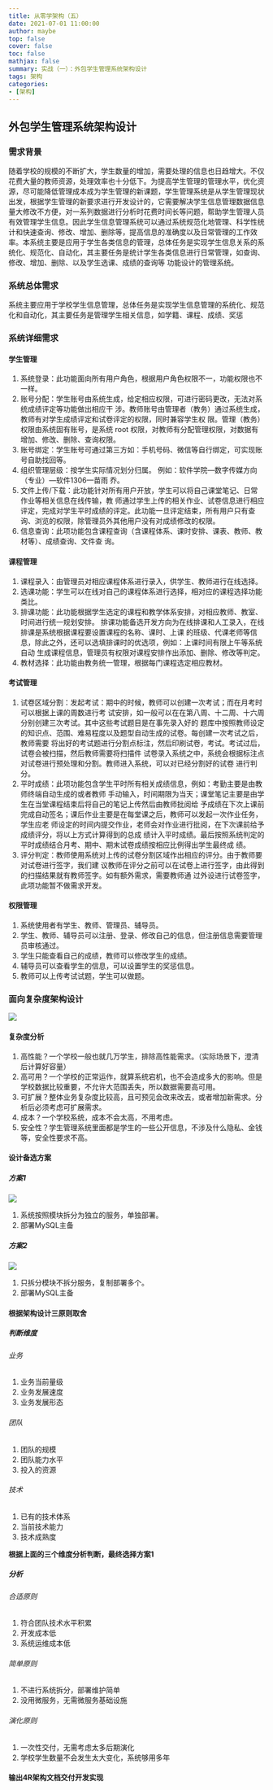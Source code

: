 ```yaml
---
title: 从零学架构（五）
date: 2021-07-01 11:00:00
author: maybe
top: false
cover: false
toc: false
mathjax: false
summary: 实战（一）：外包学生管理系统架构设计
tags: 架构
categories:
- [架构]
---
```

## 外包学生管理系统架构设计

### 需求背景

随着学校的规模的不断扩大，学生数量的增加，需要处理的信息也日趋增大。不仅花费大量的教师资源，处理效率也十分低下。为提高学生管理的管理水平，优化资源，尽可能降低管理成本成为学生管理的新课题，学生管理系统是从学生管理现状出发，根据学生管理的新要求进行开发设计的，它需要解决学生信息管理数据信息量大修改不方便，对一系列数据进行分析时花费时间长等问题，帮助学生管理人员有效管理学生信息。因此学生信息管理系统可以通过系统规范化地管理、科学性统计和快速查询、修改、增加、删除等，提高信息的准确度以及日常管理的工作效率。本系统主要是应用于学生各类信息的管理，总体任务是实现学生信息关系的系统化、规范化、自动化，其主要任务是统计学生各类信息进行日常管理，如查询、修改、增加、删除、以及学生选课、成绩的查询等
功能设计的管理系统。

### 系统总体需求

系统主要应用于学校学生信息管理，总体任务是实现学生信息管理的系统化、规范化和自动化，其主要任务是管理学生相关信息，如学籍、课程、成绩、奖惩

### 系统详细需求

#### 学生管理

1. 系统登录：此功能面向所有用户角色，根据用户角色权限不一，功能权限也不一样。
2. 账号分配：学生账号由系统生成，给定相应权限，可进行密码更改，无法对系统成绩评定等功能做出相应干
   涉。教师账号由管理者（教务）通过系统生成，教师有对学生成绩评定和试卷评定的权限，同时兼容学生权
   限。管理（教务）权限由系统固有账号，是系统 root 权限，对教师有分配管理权限，对数据有增加、修改、删除、查询权限。
3. 账号绑定：学生账号可通过第三方如：手机号码、微信等自行绑定，可实现账号自助找回等。
4. 组织管理层级：按学生实际情况划分归属。 例如：软件学院—数字传媒方向（专业）—软件1306—苗雨
   乔。
5. 文件上传/下载：此功能针对所有用户开放，学生可以将自己课堂笔记、日常作业等相关信息在线传输，教
   师通过学生上传的相关作业、试卷信息进行相应评定，完成对学生平时成绩的评定。此功能一旦评定结束，所有用户只有查询、浏览的权限，除管理员外其他用户没有对成绩修改的权限。
6. 信息查询：此项功能包含课程查询（含课程体系、课时安排、课表、教师、教材等）、成绩查询、文件查
   询。

#### 课程管理

1. 课程录入：由管理员对相应课程体系进行录入，供学生、教师进行在线选择。
2. 选课功能：学生可以在线对自己的课程体系进行选择，相对应的课程选择功能类比。
3. 排课功能：此功能根据学生选定的课程和教学体系安排，对相应教师、教室、时间进行统一规划安排。
   排课功能备选开发方向为在线排课和人工录入，在线排课是系统根据课程要设置课程的名称、课时、上课
   的班级、代课老师等信息，除此之外，还可以选填排课时的优选项，例如：上课时间有限上午等系统自动
   生成课程信息，管理员有权限对课程安排作出添加、删除、修改等判定。
4. 教材选择：此功能由教务统一管理，根据每门课程选定相应教材。

#### 考试管理

1. 试卷区域分割：发起考试：期中的时候，教师可以创建一次考试；而在月考时可以根据上课的周数进行考
   试安排，如一般可以在在第八周、十二周、十六周分别创建三次考试。其中这些考试题目是在事先录入好的
   题库中按照教师设定的知识点、范围、难易程度以及题型自动生成的试卷。每创建一次考试之后，教师需要
   将出好的考试题进行分割点标注，然后印刷试卷，考试。考试过后，试卷会被扫描，然后教师需要将扫描件
   试卷录入系统之中，系统会根据标注点对试卷进行预处理和分割。教师进入系统，可以对已经分割好的试卷
   进行判分。
2. 平时成绩：此项功能包含学生平时所有相关成绩信息，例如：考勤主要是由教师终端自动生成的或者教师
   手动输入，时间期限为当天；课堂笔记主要是由学生在当堂课程结束后将自己的笔记上传然后由教师批阅给
   予成绩在下次上课前完成自动签名；课后作业主要是在每堂课之后，教师可以发起一次作业任务，学生应老
   师设定的时间内提交作业，老师会对作业进行批阅，在下次课前给予成绩评分，将以上方式计算得到的总成
   绩计入平时成绩。最后按照系统判定的平时成绩结合月考、期中、期末试卷成绩按相应比例得出学生最终成
   绩。
3. 评分判定：教师使用系统对上传的试卷分割区域作出相应的评分。由于教师要对试卷进行签字，我们建
   议教师在评分之前可以在试卷上进行签字，由此得到的扫描结果就有教师签字。如有额外需求，需要教师通
   过外设进行试卷签字，此项功能暂不做需求开发。

#### 权限管理

1. 系统使用者有学生、教师、管理员、辅导员。
2. 学生、教师、辅导员可以注册、登录、修改自己的信息，但注册信息需要管理员审核通过。
3. 学生只能查看自己的成绩，教师可以修改学生的成绩。
4. 辅导员可以查看学生的信息，可以设置学生的奖惩信息。
5. 教师可以上传考试试题，学生可以做题。

### 面向复杂度架构设计

![](/medias/assets/architecture/架构设计步骤.png)

#### 复杂度分析

1. 高性能？一个学校一般也就几万学生，排除高性能需求。（实际场景下，澄清后计算好容量）
2. 高可用？一个学校的正常运作，就算系统宕机，也不会造成多大的影响。但是学校数据比较重要，不允许大范围丢失，所以数据需要高可用。
3. 可扩展？整体业务复杂度比较高，且可预见会改来改去，或者增加新需求。分析后必须考虑可扩展需求。
4. 成本？一个学校系统，成本不会太高，不用考虑。
5. 安全性？学生管理系统里面都是学生的一些公开信息，不涉及什么隐私、金钱等，安全性要求不高。

#### 设计备选方案

##### 方案1

![](/medias/assets/architecture/20210701094229.png)

1. 系统按照模块拆分为独立的服务，单独部署。
2. 部署MySQL主备

##### 方案2

![](/medias/assets/architecture/20210701094303.png)

1. 只拆分模块不拆分服务，复制部署多个。
2. 部署MySQL主备

#### 根据架构设计三原则取舍

##### 判断维度

###### 业务

1. 业务当前量级
2. 业务发展速度
3. 业务发展形态

###### 团队

1. 团队的规模
2. 团队能力水平
3. 投入的资源

###### 技术

1. 已有的技术体系
2. 当前技术能力
3. 技术成熟度

**根据上面的三个维度分析判断，最终选择方案1**

##### 分析

###### 合适原则

1. 符合团队技术水平积累
2. 开发成本低
3. 系统运维成本低

###### 简单原则

1. 不进行系统拆分，部署维护简单
2. 没用微服务，无需微服务基础设施

###### 演化原则

1. 一次性交付，无需考虑太多后期演化
2. 学校学生数量不会发生太大变化，系统够用多年

#### 输出4R架构文档交付开发实现
